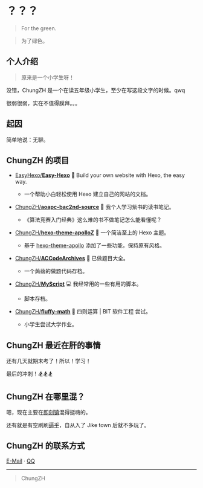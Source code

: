 # ？？？

> For the green.

> 为了绿色。

## 个人介绍

> 原来是一个小学生呀！

没错，ChungZH 是一个在读五年级小学生，至少在写这段文字的时候。qwq

很弱很弱，实在不值得膜拜。。。

## 起因

简单地说：无聊。

## ChungZH 的项目

- [EasyHexo/**Easy-Hexo**](https://github.com/EasyHexo/Easy-Hexo) 🤘 Build your own website with Hexo, the easy way.
  - 一个帮助小白轻松使用 Hexo 建立自己的网站的文档。
- [ChungZH/**aoapc-bac2nd-source**](https://github.com/ChungZH/aoapc-bac2nd-source) 📘 我个人学习紫书的读书笔记。
  - 《算法竞赛入门经典》这么难的书不做笔记怎么能看懂呢？
- [ChungZH/**hexo-theme-apolloZ**](https://github.com/ChungZH/hexo-theme-apolloZ)  🌟 一个简洁至上的 Hexo 主题。

  - 基于 [hexo-theme-apollo](https://github.com/pinggod/hexo-theme-apollo/) 添加了一些功能，保持原有风格。
- [ChungZH/**ACCodeArchives**](https://github.com/ChungZH/ACCodeArchives) 📗 已做题目大全。

  - 一个蒟蒻的做题代码存档。
- [ChungZH/**MyScript**](https://github.com/ChungZH/MyScript) 💻 我经常用的一些有用的脚本。

  - 脚本存档。
- [ChungZH/**fluffy-math**](https://github.com/ChungZH/fluffy-math) 🔣 四则运算 | BIT 软件工程 尝试。
  - 小学生尝试大学作业。

## ChungZH 最近在肝的事情

还有几天就期末考了！所以！学习！

最后的冲刺！🏂🏂🏂

## ChungZH 在哪里混？

嗯，现在主要在[即刻镇](https://web.okjike.com/user/5755a791-fb07-4b43-807c-3385334195c9/post)混得挺嗨的。

还有就是有空刷刷[逼乎](https://www.zhihu.com/people/chung-zh)，自从入了 Jike town 后就不多玩了。

## ChungZH 的联系方式

[E-Mail](mailto:chung.zh@qq.com) · [QQ](http://wpa.qq.com/msgrd?v=3&uin=124694738&site=qq&menu=yes) 

------

> ChungZH
